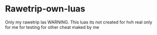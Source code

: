 # Rawetrip-own-luas
Only my rawetrip las
WARNING.
This luas its not created for hvh real only for me  for testing for other cheat maked by me 
